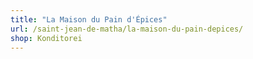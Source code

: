 ```yaml
---
title: "La Maison du Pain d'Épices"
url: /saint-jean-de-matha/la-maison-du-pain-depices/
shop: Konditorei
---
```

